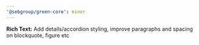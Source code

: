 ```yaml
---
'@sebgroup/green-core': minor
---
```


**Rich Text:** Add details/accordion styling, improve paragraphs and spacing on blockquote, figure etc
